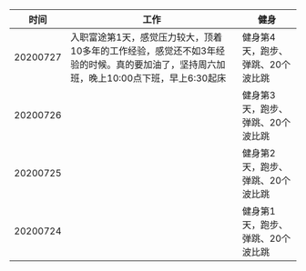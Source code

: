 | 时间     | 工作                                                         | 健身                              |
| -------- | ------------------------------------------------------------ | --------------------------------- |
| 20200727 | 入职富途第1天，感觉压力较大，顶着10多年的工作经验，感觉还不如3年经验的时候。真的要加油了，坚持周六加班，晚上10:00点下班，早上6:30起床 | 健身第4天，跑步、弹跳、20个波比跳 |
| 20200726 |                                                              | 健身第3天，跑步、弹跳、20个波比跳 |
| 20200725 |                                                              | 健身第2天，跑步、弹跳、20个波比跳 |
| 20200724 |                                                              | 健身第1天，跑步、弹跳、20个波比跳 |



